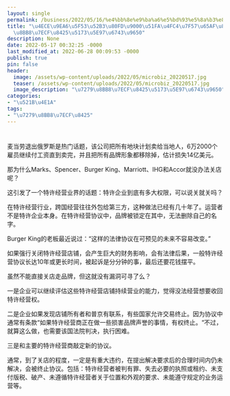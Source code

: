 ```yaml
---
layout: single
permalink: /business/2022/05/16/%e4%bb%8e%e9%ba%a6%e5%bd%93%e5%8a%b3%e8%83%bd%e9%80%80%e5%87%ba%e4%bf%84%e7%bd%97%e6%96%af%e8%af%b4%e8%af%b4%e7%89%b9%e8%ae%b8%e7%bb%8f%e8%90%a5%e5%85%b3%e5%ba%97%e6%9d%83%e9%99%90/
title: "\u4ECE\u9EA6\u5F53\u52B3\u80FD\u9000\u51FA\u4FC4\u7F57\u65AF\u8BF4\u8BF4\u7279\
  \u8BB8\u7ECF\u8425\u5173\u5E97\u6743\u9650"
description: None
date: 2022-05-17 00:32:25 -0000
last_modified_at: 2022-06-28 00:09:53 -0000
publish: true
pin: false
header:
  image: /assets/wp-content/uploads/2022/05/microbiz_20220517.jpg
  teaser: /assets/wp-content/uploads/2022/05/microbiz_20220517.jpg
  image_description: "\u7279\u8BB8\u7ECF\u8425\u5173\u5E97\u6743\u9650"
categories:
- "\u521B\u4E1A"
tags:
- "\u7279\u8BB8\u7ECF\u8425"
---
```

#

麦当劳退出俄罗斯是热门话题，该公司把所有地块计划卖给当地人，6万2000个雇员继续付工资直到卖完，并且把所有品牌形象都移除掉，估计损失14亿美元。

那为什么Marks、Spencer、Burger King、Marriott、IHG和Accor就没办法关店呢？

这引发了一个特许经营业界的话题：特许企业到底有多大权限，可以说关就关吗？

在特许经营行业，跨国经营往往外包给第三方，这种做法已经有几十年了。运营者不是特许企业本身。在特许经营协议中，品牌被锁定在其中，无法删除自己的名字。

Burger King的老板最近说过：“这样的法律协议在可预见的未来不容易改变。”

如果强行关闭特许经营店铺，会产生巨大的财务影响，会有法律后果，一般特许经营协议长达10年或更长时间，被起诉是分分钟的事，最后还要花钱摆平。

虽然不能直接关店走品牌，但这就没有漏洞可寻了么？

一是企业可以继续评估这些特许经营店铺持续营业的能力，觉得没法经营想要收回特许经营权。

二是企业如果发现店铺所有者和普京有联系，有些国家允许交易终止。因为协议中通常有条款“如果特许经营商正在做一些损害品牌声誉的事情，有权终止。“不过，就算这么做，也需要该国法院判决，执行困难。

三是和主要的特许经营商敲定新的协议。

通常，到了关店的程度，一定是有重大违约，在提出解决要求后的合理时间内仍未解决，会被终止协议。包括：特许经营者被判有罪、失去必要的执照或租约、未支付版税、破产、未遵循特许经营者关于位置和外观的要求、未能遵守规定的业务运营等。
